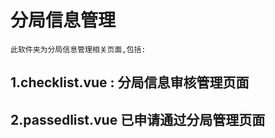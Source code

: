 # 分局信息管理
```
此软件夹为分局信息管理相关页面,包括:
```
## 1.checklist.vue : 分局信息审核管理页面
## 2.passedlist.vue 已申请通过分局管理页面
